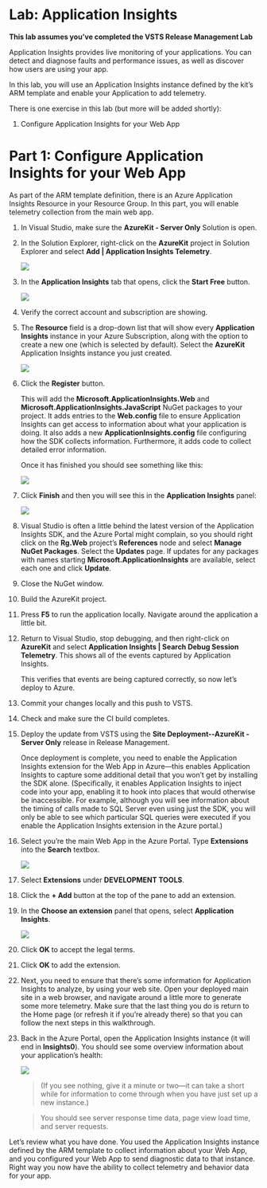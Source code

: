 # Lab: Application Insights

**This lab assumes you’ve completed the VSTS Release Management Lab**

Application Insights provides live monitoring of your applications. You can detect and diagnose faults and performance issues, as well as discover how users are using your app.

In this lab, you will use an Application Insights instance defined by the kit’s ARM template and enable your Application to add telemetry.

There is one exercise in this lab (but more will be added shortly):

1.  Configure Application Insights for your Web App

Part 1: Configure Application Insights for your Web App
=======================================================

As part of the ARM template definition, there is an Azure Application Insights Resource in your Resource Group. In this part, you will enable telemetry collection from the main web app.

1.  In Visual Studio, make sure the **AzureKit - Server Only** Solution is open.

2.  In the Solution Explorer, right-click on the **AzureKit** project in Solution Explorer and select **Add | Application Insights Telemetry**.

	<img src="./media/AI-Add-via-VS.png" > 

1.  In the **Application Insights** tab that opens, click the **Start Free** button.

	<img src="./media/AI-GetStarted-For-Free.png" >

1.  Verify the correct account and subscription are showing.

1.  The **Resource** field is a drop-down list that will show every **Application Insights** instance in your Azure Subscription, along with the option to create a new one (which is selected by default). Select the **AzureKit** Application Insights instance you just created.

	<img src="./media/AI-Register-via-VS.png" >

1.  Click the **Register** button.

    This will add the **Microsoft.ApplicationInsights.Web** and **Microsoft.ApplicationInsights.JavaScript** NuGet packages to your project. It adds entries to the **Web.config** file to ensure Application Insights can get access to information about what your application is doing. It also adds a new **ApplicationInsights.config** file configuring how the SDK collects information. Furthermore, it adds code to collect detailed error information.

    Once it has finished you should see something like this:

	<img src="./media/AI-VS-Finish.png" >

1.  Click **Finish** and then you will see this in the **Application Insights** panel:

	<img src="./media/AI-60.png" >

1.  Visual Studio is often a little behind the latest version of the Application Insights SDK, and the Azure Portal might complain, so you should right click on the **Rg.Web** project’s **References** node and select **Manage NuGet Packages**. Select the **Updates** page. If updates for any packages with names starting **Microsoft.ApplicationInsights** are available, select each one and click **Update**.

1.  Close the NuGet window.

1.  Build the AzureKit project.

1.  Press **F5** to run the application locally. Navigate around the application a little bit.

1.  Return to Visual Studio, stop debugging, and then right-click on **AzureKit** and select **Application Insights | Search Debug Session Telemetry**. This shows all of the events captured by Application Insights.

    This verifies that events are being captured correctly, so now let’s deploy to Azure.

1.  Commit your changes locally and this push to VSTS.

1.  Check and make sure the CI build completes.

1.  Deploy the update from VSTS using the **Site Deployment--AzureKit - Server Only** release in Release Management.

    Once deployment is complete, you need to enable the Application Insights extension for the Web App in Azure—this enables Application Insights to capture some additional detail that you won’t get by installing the SDK alone. (Specifically, it enables Application Insights to inject code into your app, enabling it to hook into places that would otherwise be inaccessible. For example, although you will see information about the timing of calls made to SQL Server even using just the SDK, you will only be able to see which particular SQL queries were executed if you enable the Application Insights extension in the Azure portal.)

1.  Select you’re the main Web App in the Azure Portal. Type **Extensions** into the **Search** textbox.

 	<img src="./media/AI-Extensions.png" >

1. Select **Extensions** under **DEVELOPMENT TOOLS**.

1. Click the **+ Add** button at the top of the pane to add an extension.

1. In the **Choose an extension** panel that opens, select **Application Insights**.

    <img src="./media/AI-Azure-AddExt.png" >

1. Click **OK** to accept the legal terms.

1. Click **OK** to add the extension.

1. Next, you need to ensure that there’s some information for Application Insights to analyze, by using your web site. Open your deployed main site in a web browser, and navigate around a little more to generate some more telemetry. Make sure that the last thing you do is return to the Home page (or refresh it if you’re already there) so that you can follow the next steps in this walkthrough.

1. Back in the Azure Portal, open the Application Insights instance (it will end in **Insights0**). You should see some overview information about your application’s health:

	<img src="./media/AI-Health.png" >

    > (If you see nothing, give it a minute or two—it can take a short while for information to come through when you have just set up a new instance.)

    > You should see server response time data, page view load time, and server requests.

Let’s review what you have done. You used the Application Insights instance defined by the ARM template to collect information about your Web App, and you configured your Web App to send diagnostic data to that instance. Right way you now have the ability to collect telemetry and behavior data for your app.
